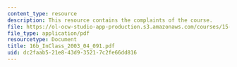 ```yaml
---
content_type: resource
description: This resource contains the complaints of the course.
file: https://ol-ocw-studio-app-production.s3.amazonaws.com/courses/15-834-marketing-strategy-spring-2003/dc2faab521e843d935217c2fe66dd816_16b_InClass_2003_04_091.pdf
file_type: application/pdf
resourcetype: Document
title: 16b_InClass_2003_04_091.pdf
uid: dc2faab5-21e8-43d9-3521-7c2fe66dd816
---
```

